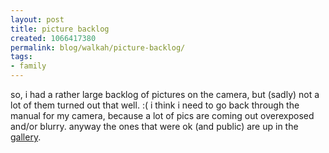 ```yaml
---
layout: post
title: picture backlog
created: 1066417380
permalink: blog/walkah/picture-backlog/
tags:
- family
---
```

so, i had a rather large backlog of pictures on the camera, but (sadly) not a lot of them turned out that well. :(  i think i need to go back through the manual for my camera, because a lot of pics are coming out overexposed and/or blurry.
anyway the ones that were ok (and public) are up in the <a href="http://gallery.walkah.net/">gallery</a>.
